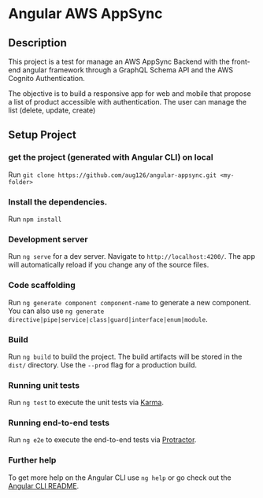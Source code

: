 # Angular AWS AppSync

## Description

This project is a test for manage an AWS AppSync Backend with the front-end angular framework through a GraphQL Schema API and the AWS Cognito Authentication.

The objective is to build a responsive app for web and mobile that propose a list of product accessible with authentication. The user can manage the list (delete, update, create)

## Setup Project

### get the project (generated with Angular CLI) on local

Run `git clone https://github.com/aug126/angular-appsync.git <my-folder>`

### Install the dependencies.

Run `npm install`

### Development server

Run `ng serve` for a dev server. Navigate to `http://localhost:4200/`. The app will automatically reload if you change any of the source files.

### Code scaffolding

Run `ng generate component component-name` to generate a new component. You can also use `ng generate directive|pipe|service|class|guard|interface|enum|module`.

### Build

Run `ng build` to build the project. The build artifacts will be stored in the `dist/` directory. Use the `--prod` flag for a production build.

### Running unit tests

Run `ng test` to execute the unit tests via [Karma](https://karma-runner.github.io).

### Running end-to-end tests

Run `ng e2e` to execute the end-to-end tests via [Protractor](http://www.protractortest.org/).

### Further help

To get more help on the Angular CLI use `ng help` or go check out the [Angular CLI README](https://github.com/angular/angular-cli/blob/master/README.md).
